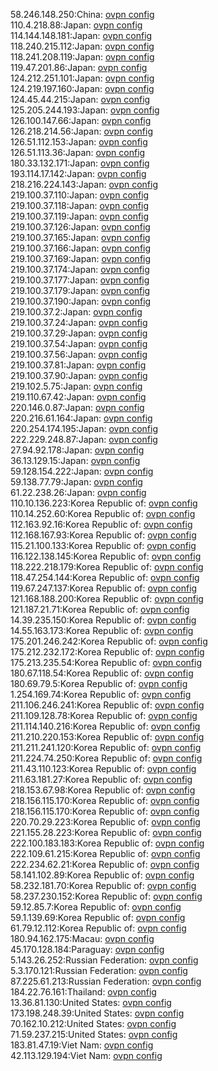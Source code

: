 58.246.148.250:China: [ovpn config](vpn/58_246_148_250.ovpn)  
110.4.218.88:Japan: [ovpn config](vpn/110_4_218_88.ovpn)  
114.144.148.181:Japan: [ovpn config](vpn/114_144_148_181.ovpn)  
118.240.215.112:Japan: [ovpn config](vpn/118_240_215_112.ovpn)  
118.241.208.119:Japan: [ovpn config](vpn/118_241_208_119.ovpn)  
119.47.201.86:Japan: [ovpn config](vpn/119_47_201_86.ovpn)  
124.212.251.101:Japan: [ovpn config](vpn/124_212_251_101.ovpn)  
124.219.197.160:Japan: [ovpn config](vpn/124_219_197_160.ovpn)  
124.45.44.215:Japan: [ovpn config](vpn/124_45_44_215.ovpn)  
125.205.244.193:Japan: [ovpn config](vpn/125_205_244_193.ovpn)  
126.100.147.66:Japan: [ovpn config](vpn/126_100_147_66.ovpn)  
126.218.214.56:Japan: [ovpn config](vpn/126_218_214_56.ovpn)  
126.51.112.153:Japan: [ovpn config](vpn/126_51_112_153.ovpn)  
126.51.113.36:Japan: [ovpn config](vpn/126_51_113_36.ovpn)  
180.33.132.171:Japan: [ovpn config](vpn/180_33_132_171.ovpn)  
193.114.17.142:Japan: [ovpn config](vpn/193_114_17_142.ovpn)  
218.216.224.143:Japan: [ovpn config](vpn/218_216_224_143.ovpn)  
219.100.37.110:Japan: [ovpn config](vpn/219_100_37_110.ovpn)  
219.100.37.118:Japan: [ovpn config](vpn/219_100_37_118.ovpn)  
219.100.37.119:Japan: [ovpn config](vpn/219_100_37_119.ovpn)  
219.100.37.126:Japan: [ovpn config](vpn/219_100_37_126.ovpn)  
219.100.37.165:Japan: [ovpn config](vpn/219_100_37_165.ovpn)  
219.100.37.166:Japan: [ovpn config](vpn/219_100_37_166.ovpn)  
219.100.37.169:Japan: [ovpn config](vpn/219_100_37_169.ovpn)  
219.100.37.174:Japan: [ovpn config](vpn/219_100_37_174.ovpn)  
219.100.37.177:Japan: [ovpn config](vpn/219_100_37_177.ovpn)  
219.100.37.179:Japan: [ovpn config](vpn/219_100_37_179.ovpn)  
219.100.37.190:Japan: [ovpn config](vpn/219_100_37_190.ovpn)  
219.100.37.2:Japan: [ovpn config](vpn/219_100_37_2.ovpn)  
219.100.37.24:Japan: [ovpn config](vpn/219_100_37_24.ovpn)  
219.100.37.29:Japan: [ovpn config](vpn/219_100_37_29.ovpn)  
219.100.37.54:Japan: [ovpn config](vpn/219_100_37_54.ovpn)  
219.100.37.56:Japan: [ovpn config](vpn/219_100_37_56.ovpn)  
219.100.37.81:Japan: [ovpn config](vpn/219_100_37_81.ovpn)  
219.100.37.90:Japan: [ovpn config](vpn/219_100_37_90.ovpn)  
219.102.5.75:Japan: [ovpn config](vpn/219_102_5_75.ovpn)  
219.110.67.42:Japan: [ovpn config](vpn/219_110_67_42.ovpn)  
220.146.0.87:Japan: [ovpn config](vpn/220_146_0_87.ovpn)  
220.216.61.164:Japan: [ovpn config](vpn/220_216_61_164.ovpn)  
220.254.174.195:Japan: [ovpn config](vpn/220_254_174_195.ovpn)  
222.229.248.87:Japan: [ovpn config](vpn/222_229_248_87.ovpn)  
27.94.92.178:Japan: [ovpn config](vpn/27_94_92_178.ovpn)  
36.13.129.15:Japan: [ovpn config](vpn/36_13_129_15.ovpn)  
59.128.154.222:Japan: [ovpn config](vpn/59_128_154_222.ovpn)  
59.138.77.79:Japan: [ovpn config](vpn/59_138_77_79.ovpn)  
61.22.238.26:Japan: [ovpn config](vpn/61_22_238_26.ovpn)  
110.10.136.223:Korea Republic of: [ovpn config](vpn/110_10_136_223.ovpn)  
110.14.252.60:Korea Republic of: [ovpn config](vpn/110_14_252_60.ovpn)  
112.163.92.16:Korea Republic of: [ovpn config](vpn/112_163_92_16.ovpn)  
112.168.167.93:Korea Republic of: [ovpn config](vpn/112_168_167_93.ovpn)  
115.21.100.133:Korea Republic of: [ovpn config](vpn/115_21_100_133.ovpn)  
116.122.138.145:Korea Republic of: [ovpn config](vpn/116_122_138_145.ovpn)  
118.222.218.179:Korea Republic of: [ovpn config](vpn/118_222_218_179.ovpn)  
118.47.254.144:Korea Republic of: [ovpn config](vpn/118_47_254_144.ovpn)  
119.67.247.137:Korea Republic of: [ovpn config](vpn/119_67_247_137.ovpn)  
121.168.188.200:Korea Republic of: [ovpn config](vpn/121_168_188_200.ovpn)  
121.187.21.71:Korea Republic of: [ovpn config](vpn/121_187_21_71.ovpn)  
14.39.235.150:Korea Republic of: [ovpn config](vpn/14_39_235_150.ovpn)  
14.55.163.173:Korea Republic of: [ovpn config](vpn/14_55_163_173.ovpn)  
175.201.246.242:Korea Republic of: [ovpn config](vpn/175_201_246_242.ovpn)  
175.212.232.172:Korea Republic of: [ovpn config](vpn/175_212_232_172.ovpn)  
175.213.235.54:Korea Republic of: [ovpn config](vpn/175_213_235_54.ovpn)  
180.67.118.54:Korea Republic of: [ovpn config](vpn/180_67_118_54.ovpn)  
180.69.79.5:Korea Republic of: [ovpn config](vpn/180_69_79_5.ovpn)  
1.254.169.74:Korea Republic of: [ovpn config](vpn/1_254_169_74.ovpn)  
211.106.246.241:Korea Republic of: [ovpn config](vpn/211_106_246_241.ovpn)  
211.109.128.78:Korea Republic of: [ovpn config](vpn/211_109_128_78.ovpn)  
211.114.140.216:Korea Republic of: [ovpn config](vpn/211_114_140_216.ovpn)  
211.210.220.153:Korea Republic of: [ovpn config](vpn/211_210_220_153.ovpn)  
211.211.241.120:Korea Republic of: [ovpn config](vpn/211_211_241_120.ovpn)  
211.224.74.250:Korea Republic of: [ovpn config](vpn/211_224_74_250.ovpn)  
211.43.110.123:Korea Republic of: [ovpn config](vpn/211_43_110_123.ovpn)  
211.63.181.27:Korea Republic of: [ovpn config](vpn/211_63_181_27.ovpn)  
218.153.67.98:Korea Republic of: [ovpn config](vpn/218_153_67_98.ovpn)  
218.156.115.170:Korea Republic of: [ovpn config](vpn/218_156_115_170.ovpn)  
218.156.115.170:Korea Republic of: [ovpn config](vpn/218_156_115_170.ovpn)  
220.70.29.223:Korea Republic of: [ovpn config](vpn/220_70_29_223.ovpn)  
221.155.28.223:Korea Republic of: [ovpn config](vpn/221_155_28_223.ovpn)  
222.100.183.183:Korea Republic of: [ovpn config](vpn/222_100_183_183.ovpn)  
222.109.61.215:Korea Republic of: [ovpn config](vpn/222_109_61_215.ovpn)  
222.234.62.21:Korea Republic of: [ovpn config](vpn/222_234_62_21.ovpn)  
58.141.102.89:Korea Republic of: [ovpn config](vpn/58_141_102_89.ovpn)  
58.232.181.70:Korea Republic of: [ovpn config](vpn/58_232_181_70.ovpn)  
58.237.230.152:Korea Republic of: [ovpn config](vpn/58_237_230_152.ovpn)  
59.12.85.7:Korea Republic of: [ovpn config](vpn/59_12_85_7.ovpn)  
59.1.139.69:Korea Republic of: [ovpn config](vpn/59_1_139_69.ovpn)  
61.79.12.112:Korea Republic of: [ovpn config](vpn/61_79_12_112.ovpn)  
180.94.162.175:Macau: [ovpn config](vpn/180_94_162_175.ovpn)  
45.170.128.184:Paraguay: [ovpn config](vpn/45_170_128_184.ovpn)  
5.143.26.252:Russian Federation: [ovpn config](vpn/5_143_26_252.ovpn)  
5.3.170.121:Russian Federation: [ovpn config](vpn/5_3_170_121.ovpn)  
87.225.61.213:Russian Federation: [ovpn config](vpn/87_225_61_213.ovpn)  
184.22.76.161:Thailand: [ovpn config](vpn/184_22_76_161.ovpn)  
13.36.81.130:United States: [ovpn config](vpn/13_36_81_130.ovpn)  
173.198.248.39:United States: [ovpn config](vpn/173_198_248_39.ovpn)  
70.162.10.212:United States: [ovpn config](vpn/70_162_10_212.ovpn)  
71.59.237.215:United States: [ovpn config](vpn/71_59_237_215.ovpn)  
183.81.47.19:Viet Nam: [ovpn config](vpn/183_81_47_19.ovpn)  
42.113.129.194:Viet Nam: [ovpn config](vpn/42_113_129_194.ovpn)  
